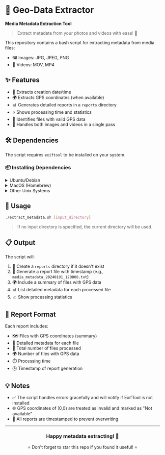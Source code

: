 # 📸 Geo-Data Extractor
**Media Metadata Extraction Tool**

> Extract metadata from your photos and videos with ease! 🎯

This repository contains a bash script for extracting metadata from media files:

- 🖼️ Images: JPG, JPEG, PNG
- 🎥 Videos: MOV, MP4

## ✨ Features

- 📅 Extracts creation date/time
- 🌍 Extracts GPS coordinates (when available)
- 📊 Generates detailed reports in a `reports` directory
- ⚡ Shows processing time and statistics
- 🎯 Identifies files with valid GPS data
- 📁 Handles both images and videos in a single pass

## 🛠️ Dependencies

The script requires `exiftool` to be installed on your system.

### 📦 Installing Dependencies

<details>
<summary>Ubuntu/Debian</summary>

```bash
sudo apt-get update
sudo apt-get install exiftool
```

</details>

<details>
<summary>MacOS (Homebrew)</summary>

```bash
brew install exiftool
```

</details>

<details>
<summary>Other Unix Systems</summary>

Visit the [ExifTool website](https://exiftool.org/) for installation instructions.
</details>

## 🚀 Usage

```bash
./extract_metadata.sh [input_directory]
```

> If no input directory is specified, the current directory will be used.

## 📋 Output

The script will:

1. 📁 Create a `reports` directory if it doesn't exist
2. 📝 Generate a report file with timestamp (e.g., `media_metadata_20240101_120000.txt`)
3. 🌍 Include a summary of files with GPS data
4. 📊 List detailed metadata for each processed file
5. 📈 Show processing statistics

## 📑 Report Format

Each report includes:

- 🗺️ Files with GPS coordinates (summary)
- 📝 Detailed metadata for each file
- 🔢 Total number of files processed
- 🌍 Number of files with GPS data
- ⏱️ Processing time
- 🕒 Timestamp of report generation

## 💡 Notes

- ✅ The script handles errors gracefully and will notify if ExifTool is not installed
- 🌐 GPS coordinates of (0,0) are treated as invalid and marked as "Not available"
- 🔄 All reports are timestamped to prevent overwriting

---

<div align="center">

### Happy metadata extracting! 🎉

⭐ Don't forget to star this repo if you found it useful! ⭐

</div>

